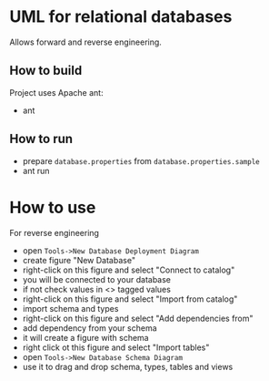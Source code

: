 # UML for relational databases

Allows forward and reverse engineering.   

## How to build

Project uses Apache ant:

- ant

## How to run

- prepare `database.properties` from `database.properties.sample`
- ant run

# How to use

For reverse engineering 

- open `Tools->New Database Deployment Diagram`   
- create figure "New Database"
- right-click on this figure and select "Connect to catalog"
- you will be connected to your database
- if not check values in <<Database>> tagged values
- right-click on this figure and select "Import from catalog"
- import schema and types
- right-click on this figure and select "Add dependencies from"
- add dependency from your schema
- it will create a figure with schema
- right click ot this figure and select "Import tables"
- open `Tools->New Database Schema Diagram`
- use it to drag and drop schema, types, tables and views 





